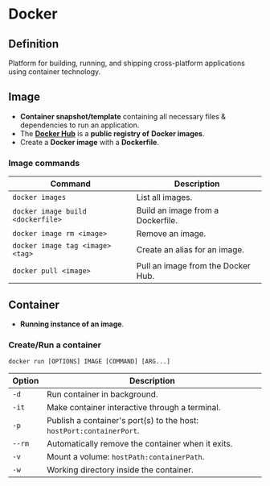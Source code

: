 # Docker

## Definition

Platform for building, running, and shipping cross-platform applications using
container technology.

## Image

- **Container snapshot/template** containing all necessary files & dependencies
to run an application.
- The [**Docker Hub**](https://hub.docker.com/) is a **public registry of**
**Docker images**.
- Create a **Docker image** with a **Dockerfile**.

### Image commands

| Command | Description |
|-------- | ----------- |
| `docker images` | List all images. |
| `docker image build <dockerfile>` | Build an image from a Dockerfile. |
| `docker image rm <image>` | Remove an image. |
| `docker image tag <image> <tag>` | Create an alias for an image. |
| `docker pull <image>` | Pull an image from the Docker Hub. |

## Container

- **Running instance of an image**.

### Create/Run a container

```console
docker run [OPTIONS] IMAGE [COMMAND] [ARG...]
```

| Option | Description |
|-------- | ----------- |
| `-d` | Run container in background. |
| `-it` | Make container interactive through a terminal. |
| `-p` | Publish a container's port(s) to the host: `hostPort:containerPort`. |
| `--rm` | Automatically remove the container when it exits. |
| `-v` | Mount a volume: `hostPath:containerPath`. |
| `-w` | Working directory inside the container. |
